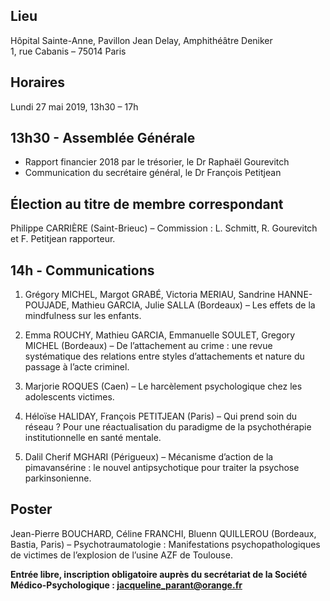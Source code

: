 ## Lieu
Hôpital Sainte-Anne, Pavillon Jean Delay, Amphithéâtre Deniker    
1, rue Cabanis – 75014 Paris

## Horaires
Lundi 27 mai 2019, 13h30 – 17h

## 13h30 - Assemblée Générale
- Rapport financier 2018 par le trésorier, le Dr Raphaël Gourevitch
- Communication du secrétaire général, le Dr François Petitjean

## Élection au titre de membre correspondant
Philippe CARRIÈRE (Saint-Brieuc) – Commission : L. Schmitt, R. Gourevitch et F. Petitjean rapporteur.

## 14h - Communications

1. Grégory MICHEL, Margot GRABÉ, Victoria MERIAU, Sandrine HANNE-POUJADE, Mathieu GARCIA, Julie SALLA (Bordeaux) – Les effets de la mindfulness sur les enfants.

2. Emma ROUCHY, Mathieu GARCIA, Emmanuelle SOULET, Gregory MICHEL (Bordeaux) – De l’attachement au crime : une revue systématique des relations entre styles d’attachements et nature du passage à l’acte criminel.

3. Marjorie ROQUES (Caen) – Le harcèlement psychologique chez les adolescents victimes.

4. Héloïse HALIDAY, François PETITJEAN (Paris) – Qui prend soin du réseau ? Pour une réactualisation du paradigme de la psychothérapie institutionnelle en santé mentale.

5. Dalil Cherif MGHARI (Périgueux) – Mécanisme d’action de la pimavansérine : le nouvel antipsychotique pour traiter la psychose parkinsonienne.

## Poster
Jean-Pierre BOUCHARD, Céline FRANCHI, Bluenn QUILLEROU (Bordeaux, Bastia, Paris) – Psychotraumatologie : Manifestations psychopathologiques de victimes de l’explosion de l’usine AZF de Toulouse.

**Entrée libre, inscription obligatoire auprès du secrétariat de la Société Médico-Psychologique : jacqueline_parant@orange.fr**
